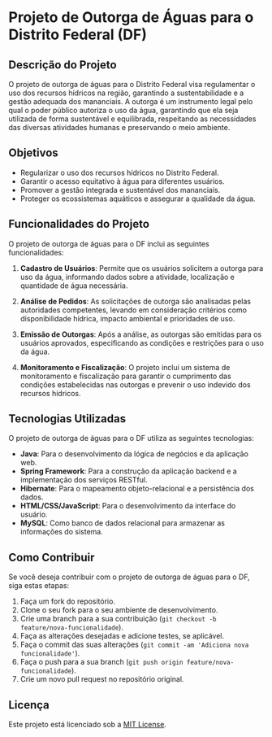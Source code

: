 # Projeto de Outorga de Águas para o Distrito Federal (DF)

## Descrição do Projeto

O projeto de outorga de águas para o Distrito Federal visa regulamentar o uso dos recursos hídricos na região, garantindo a sustentabilidade e a gestão adequada dos mananciais. A outorga é um instrumento legal pelo qual o poder público autoriza o uso da água, garantindo que ela seja utilizada de forma sustentável e equilibrada, respeitando as necessidades das diversas atividades humanas e preservando o meio ambiente.

## Objetivos

- Regularizar o uso dos recursos hídricos no Distrito Federal.
- Garantir o acesso equitativo à água para diferentes usuários.
- Promover a gestão integrada e sustentável dos mananciais.
- Proteger os ecossistemas aquáticos e assegurar a qualidade da água.

## Funcionalidades do Projeto

O projeto de outorga de águas para o DF inclui as seguintes funcionalidades:

1. **Cadastro de Usuários**: Permite que os usuários solicitem a outorga para uso da água, informando dados sobre a atividade, localização e quantidade de água necessária.

2. **Análise de Pedidos**: As solicitações de outorga são analisadas pelas autoridades competentes, levando em consideração critérios como disponibilidade hídrica, impacto ambiental e prioridades de uso.

3. **Emissão de Outorgas**: Após a análise, as outorgas são emitidas para os usuários aprovados, especificando as condições e restrições para o uso da água.

4. **Monitoramento e Fiscalização**: O projeto inclui um sistema de monitoramento e fiscalização para garantir o cumprimento das condições estabelecidas nas outorgas e prevenir o uso indevido dos recursos hídricos.

## Tecnologias Utilizadas

O projeto de outorga de águas para o DF utiliza as seguintes tecnologias:

- **Java**: Para o desenvolvimento da lógica de negócios e da aplicação web.
- **Spring Framework**: Para a construção da aplicação backend e a implementação dos serviços RESTful.
- **Hibernate**: Para o mapeamento objeto-relacional e a persistência dos dados.
- **HTML/CSS/JavaScript**: Para o desenvolvimento da interface do usuário.
- **MySQL**: Como banco de dados relacional para armazenar as informações do sistema.

## Como Contribuir

Se você deseja contribuir com o projeto de outorga de águas para o DF, siga estas etapas:

1. Faça um fork do repositório.
2. Clone o seu fork para o seu ambiente de desenvolvimento.
3. Crie uma branch para a sua contribuição (`git checkout -b feature/nova-funcionalidade`).
4. Faça as alterações desejadas e adicione testes, se aplicável.
5. Faça o commit das suas alterações (`git commit -am 'Adiciona nova funcionalidade'`).
6. Faça o push para a sua branch (`git push origin feature/nova-funcionalidade`).
7. Crie um novo pull request no repositório original.

## Licença

Este projeto está licenciado sob a [MIT License](https://opensource.org/licenses/MIT).
